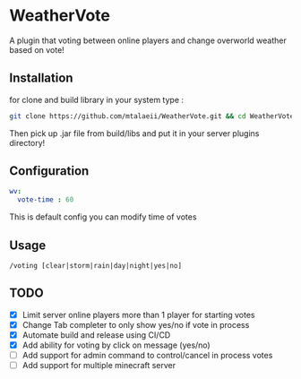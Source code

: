 # WeatherVote

A plugin that voting between online players and change overworld weather based on vote!


## Installation
for clone and build library in your system type :
```bash
git clone https://github.com/mtalaeii/WeatherVote.git && cd WeatherVote && gradlew build

```
Then pick up .jar file from build/libs and put it in your server plugins directory!

## Configuration
```yaml
wv:
  vote-time : 60

```
This is default config you can modify time of votes

## Usage

```
/voting [clear|storm|rain|day|night|yes|no]
```

## TODO

- [x] Limit server online players more than 1 player for starting votes
- [x] Change Tab completer to only show yes/no if vote in process
- [x] Automate build and release using CI/CD
- [x] Add ability for voting by click on message (yes/no)
- [ ] Add support for admin command to control/cancel in process votes
- [ ] Add support for multiple minecraft server